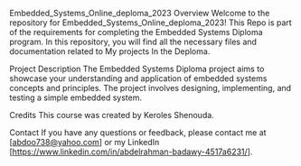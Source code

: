 Embedded_Systems_Online_deploma_2023
Overview
Welcome to the repository for Embedded_Systems_Online_deploma_2023! This Repo is part of the requirements for completing the Embedded Systems Diploma program. In this repository, you will find all the necessary files and documentation related to My projects In the Deploma.

Project Description
The Embedded Systems Diploma project aims to showcase your understanding and application of embedded systems concepts and principles. The project involves designing, implementing, and testing a simple embedded system.

Credits
This course was created by Keroles Shenouda.

Contact
If you have any questions or feedback, please contact me at [abdoo738@yahoo.com]
or my LinkedIn [https://www.linkedin.com/in/abdelrahman-badawy-4517a6231/].
